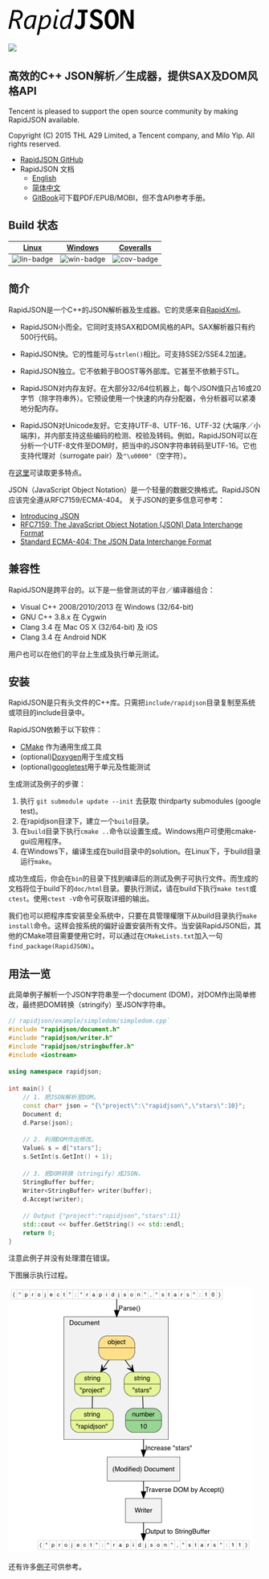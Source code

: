 ![](doc/logo/rapidjson.png)

![](https://img.shields.io/badge/release-v1.0.2-blue.png)

## 高效的C++ JSON解析／生成器，提供SAX及DOM风格API

Tencent is pleased to support the open source community by making RapidJSON available.

Copyright (C) 2015 THL A29 Limited, a Tencent company, and Milo Yip. All rights reserved.

* [RapidJSON GitHub](https://github.com/miloyip/rapidjson/)
* RapidJSON 文档
  * [English](http://www.rapidjson.org/)
  * [简体中文](http://www.rapidjson.org/zh-cn/)
  * [GitBook](https://www.gitbook.com/book/miloyip/rapidjson/)可下载PDF/EPUB/MOBI，但不含API参考手册。

## Build 状态

| [Linux][lin-link] | [Windows][win-link] | [Coveralls][cov-link] |
| :---------------: | :-----------------: | :-------------------: |
| ![lin-badge]      | ![win-badge]        | ![cov-badge]          |

[lin-badge]: https://travis-ci.org/miloyip/rapidjson.png?branch=master "Travis build status"
[lin-link]:  https://travis-ci.org/miloyip/rapidjson "Travis build status"
[win-badge]: https://ci.appveyor.com/api/projects/status/u658dcuwxo14a8m9/branch/master "AppVeyor build status"
[win-link]:  https://ci.appveyor.com/project/miloyip/rapidjson/branch/master "AppVeyor build status"
[cov-badge]: https://coveralls.io/repos/miloyip/rapidjson/badge.png?branch=master
[cov-link]:  https://coveralls.io/r/miloyip/rapidjson?branch=master

## 简介

RapidJSON是一个C++的JSON解析器及生成器。它的灵感来自[RapidXml](http://rapidxml.sourceforge.net/)。

* RapidJSON小而全。它同时支持SAX和DOM风格的API。SAX解析器只有约500行代码。

* RapidJSON快。它的性能可与`strlen()`相比。可支持SSE2/SSE4.2加速。

* RapidJSON独立。它不依赖于BOOST等外部库。它甚至不依赖于STL。

* RapidJSON对内存友好。在大部分32/64位机器上，每个JSON值只占16或20字节（除字符串外）。它预设使用一个快速的内存分配器，令分析器可以紧凑地分配内存。

* RapidJSON对Unicode友好。它支持UTF-8、UTF-16、UTF-32 (大端序／小端序)，并内部支持这些编码的检测、校验及转码。例如，RapidJSON可以在分析一个UTF-8文件至DOM时，把当中的JSON字符串转码至UTF-16。它也支持代理对（surrogate pair）及`"\u0000"`（空字符）。

在[这里](doc/features.md)可读取更多特点。

JSON（JavaScript Object Notation）是一个轻量的数据交换格式。RapidJSON应该完全遵从RFC7159/ECMA-404。 关于JSON的更多信息可参考：
* [Introducing JSON](http://json.org/)
* [RFC7159: The JavaScript Object Notation (JSON) Data Interchange Format](http://www.ietf.org/rfc/rfc7159.txt)
* [Standard ECMA-404: The JSON Data Interchange Format](http://www.ecma-international.org/publications/standards/Ecma-404.htm)

## 兼容性

RapidJSON是跨平台的。以下是一些曾测试的平台／编译器组合：
* Visual C++ 2008/2010/2013 在 Windows (32/64-bit)
* GNU C++ 3.8.x 在 Cygwin
* Clang 3.4 在 Mac OS X (32/64-bit) 及 iOS
* Clang 3.4 在 Android NDK

用户也可以在他们的平台上生成及执行单元测试。

## 安装

RapidJSON是只有头文件的C++库。只需把`include/rapidjson`目录复制至系统或项目的include目录中。

RapidJSON依赖于以下软件：
* [CMake](http://www.cmake.org) 作为通用生成工具
* (optional)[Doxygen](http://www.doxygen.org)用于生成文档
* (optional)[googletest](https://code.google.com/p/googletest/)用于单元及性能测试

生成测试及例子的步骤：

1. 执行 `git submodule update --init` 去获取 thirdparty submodules (google test)。
2. 在rapidjson目渌下，建立一个`build`目录。
3. 在`build`目录下执行`cmake ..`命令以设置生成。Windows用户可使用cmake-gui应用程序。
4. 在Windows下，编译生成在build目录中的solution。在Linux下，于build目录运行`make`。

成功生成后，你会在`bin`的目录下找到编译后的测试及例子可执行文件。而生成的文档将位于build下的`doc/html`目录。要执行测试，请在build下执行`make test`或`ctest`。使用`ctest -V`命令可获取详细的输出。

我们也可以把程序库安装至全系统中，只要在具管理權限下从build目录执行`make install`命令。这样会按系统的偏好设置安装所有文件。当安装RapidJSON后，其他的CMake项目需要使用它时，可以通过在`CMakeLists.txt`加入一句`find_package(RapidJSON)`。

## 用法一览

此简单例子解析一个JSON字符串至一个document (DOM)，对DOM作出简单修改，最终把DOM转换（stringify）至JSON字符串。

~~~~~~~~~~cpp
// rapidjson/example/simpledom/simpledom.cpp`
#include "rapidjson/document.h"
#include "rapidjson/writer.h"
#include "rapidjson/stringbuffer.h"
#include <iostream>

using namespace rapidjson;

int main() {
    // 1. 把JSON解析至DOM。
    const char* json = "{\"project\":\"rapidjson\",\"stars\":10}";
    Document d;
    d.Parse(json);

    // 2. 利用DOM作出修改。
    Value& s = d["stars"];
    s.SetInt(s.GetInt() + 1);

    // 3. 把DOM转换（stringify）成JSON。
    StringBuffer buffer;
    Writer<StringBuffer> writer(buffer);
    d.Accept(writer);

    // Output {"project":"rapidjson","stars":11}
    std::cout << buffer.GetString() << std::endl;
    return 0;
}
~~~~~~~~~~

注意此例子并没有处理潜在错误。

下图展示执行过程。

![simpledom](doc/diagram/simpledom.png)

还有许多[例子](https://github.com/miloyip/rapidjson/tree/master/example)可供参考。
